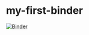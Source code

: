 # my-first-binder
[![Binder](https://mybinder.org/badge_logo.svg)](https://mybinder.org/v2/gh/iamajeet/my-first-binder/HEAD)
